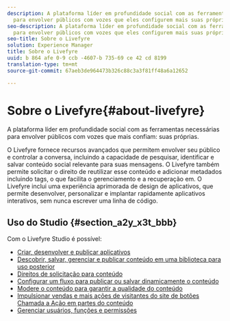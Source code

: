 ```yaml
---
description: A plataforma líder em profundidade social com as ferramentas necessárias
  para envolver públicos com vozes que eles configurem mais suas próprias.
seo-description: A plataforma líder em profundidade social com as ferramentas necessárias
  para envolver públicos com vozes que eles configurem mais suas próprias.
seo-title: Sobre o Livefyre
solution: Experience Manager
title: Sobre o Livefyre
uuid: b 864 afe 0-9 ccb -4607-b 735-69 ce 42 cd 8199
translation-type: tm+mt
source-git-commit: 67aeb3de964473b326c88c3a3f81ff48a6a12652

---
```



# Sobre o Livefyre{#about-livefyre}

A plataforma líder em profundidade social com as ferramentas necessárias para envolver públicos com vozes que mais confiam: suas próprias.

O Livefyre fornece recursos avançados que permitem envolver seu público e controlar a conversa, incluindo a capacidade de pesquisar, identificar e salvar conteúdo social relevante para suas mensagens. O Livefyre também permite solicitar o direito de reutilizar esse conteúdo e adicionar metadados incluindo tags, o que facilita o gerenciamento e a recuperação em. O Livefyre inclui uma experiência aprimorada de design de aplicativos, que permite desenvolver, personalizar e implantar rapidamente aplicativos interativos, sem nunca escrever uma linha de código.

## Uso do Studio {#section_a2y_x3t_bbb}

Com o Livefyre Studio é possível:

* [Criar, desenvolver e publicar aplicativos](c-about-apps/c-about-apps.md#c_about_apps)
* [Descobrir, salvar, gerenciar e publicar conteúdo em uma biblioteca para uso posterior](c-library/c-assets/c-assets.md)
* [Direitos de solicitação para conteúdo](c-how-requesting-rights-works/t-send-a-rights-request-to-own-a-digital-asset.md#t_send_a_rights_request_to_own_a_digital_asset)
* [Configurar um fluxo para publicar ou salvar dinamicamente o conteúdo](c-streams/t-create-a-new-stream.md#t_create_a_new_stream)
* [Modere o conteúdo para garantir a qualidade do conteúdo](c-features-livefyre/c-about-moderation/c-setting-up-moderation.md#c_setting_up_moderation)
* [Impulsionar vendas e mais ações de visitantes do site de botões Chamada a Ação em partes do conteúdo](c-features-livefyre/c-ugc-commerce.md#c_ugc_commerce)
* [Gerenciar usuários, funções e permissões](c-about-apps/c-about-apps.md#c_about_apps)

